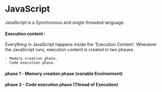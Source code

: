 
# JavaScript
JavaScript is a Synchronous and single threaded language.


#### Execution content :
Everything in JavaScript happens inside the 'Execution Content'. Whenever the JavaScript runs, execution content is created in two phases.

    - Memory creation phase.
    - Code execution phase.
    
#### phase 1 - Memory creation phase (variable Environment)
    
#### phase 2 - Code execution phase (Thread of Execution)

